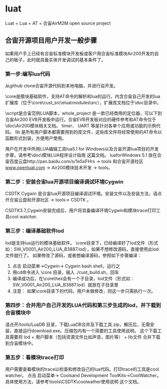 # luat
Luat = Lua +  AT = 合宙AirM2M open source project

## 合宙开源项目用户开发一般步骤
如果用户手上已经有合宙标准模块开发板或客户用合宙标准模块Air200开发的自己的板子，此时就具备实体开发调试的基本条件了。

### 第一步:编写lua代码
从github clone合宙开源代码到本地电脑，并进行自开发。

\core是模块基础软件，支持AT命令的解析和lua的运行。内含合宙自己开发的lua扩展库（位于\core\cust_src\elua\modules\src），扩展库文档位于\doc目录中。

\script是合宙范例LUA脚本，whole_project 是一款已经商用的定位器，可以下到合宙Air200 EVB开发板中运行。合宙EVB开发板对应的硬件参考和AT命令位于\doc\Air200模块相关文档。 timer、 UART 等是针对各单个应用或功能的示例代码。 lib 是所有用户脚本都需要用到的库文件，这些库文件将经常使用的AT命令以函数形式封装，方便用户使用。

用户在开发中所用LUA编辑工具lua5.1 for Windows以及合宙开源lua项目的开发步骤，请参考\doc\模块LUA程序设计指南 这篇文档。
luaforWindows 5.1 放在合宙百度云盘http://pan.baidu.com/s/1eSxFHrs -> tools 和合宙开源社区 www.openluat.com -> Air200模块技术开发 -> tools。

### 第二步：安装合宙lua开源项目编译调试环境Cygwin
CSDTK Cygwin 是合宙lua开源项目编译调试环境。安装文件以及安装方法，请点开合宙云盘和开源社区 -> tools-> CSDTK 。

CSDTK3.7_Cygwin安装完成后，用户将具备编译环境Cygwin和模块trace打印工具cool watcher.

### 第三步：编译基础软件lod
lod是支持lua运行的模块基础软件。
\core目录下，已经编译好了lod文件（形式如：SW\_V0001\_Air200\_LUA\_B3887.lod），如果不想修改源码，直接使用此lod文件就行了。
如果修改了源码，或者想编译源码，参照如下步骤编译：
1. 点击 启动菜单->Cygwin-> Cygwin bash shell，运行之
2. 用cd命令进入 \core 目录，输入 ./cust_build.sh，回车
3. 编译成功后，在\core\hex会有一个子目录，lod文件（形式如：SW\_V0001\_Air200\_LUA\_B3887.lod）就放在子目录里
4. 注意： 如果\core目录下的代码，用户未做修改，则这一步只需执行一次。

### 第四步：合并用户自己开发的LUA代码和第三步生成的lod，并下载到合宙模块中
请点开/tools/LuaDB 目录，下载LuaDB合并及下载工具.zip，解压后，无需安装，直接运行download.exe。压缩包内有一个简要的工具使用说明。
这个下载工具需要将 lod + 用户脚本（包括资源文件比如声音，图片等） + lib文件 合并下载到合宙模块中。

### 第五步：看模块trace打印
用户需要查看模块的trace以检查和修改自己的lua代码。打印trace的工具是cool watcher。
点击 启动菜单-> Coolsand Development ToolKits->CoolWatcher。具体使用方法，请参考\tools\CSDTK\coolwather使用说明 这个文档。
